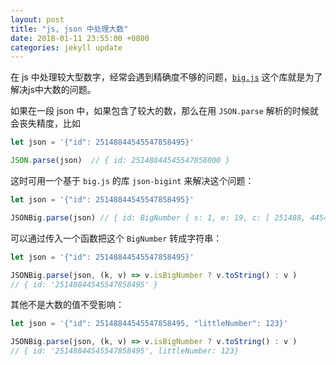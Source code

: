 ```yaml
---
layout: post
title: "js, json 中处理大数"
date: 2018-01-11 23:55:00 +0800
categories: jekyll update
---
```


在 js 中处理较大型数字，经常会遇到精确度不够的问题，[`big.js`](http://mikemcl.github.io/big.js/) 这个库就是为了解决js中大数的问题。

如果在一段 json 中，如果包含了较大的数，那么在用 `JSON.parse` 解析的时候就会丧失精度，比如
```js
let json = '{"id": 25148844545547858495}'

JSON.parse(json)  // { id: 25148844545547858000 }
```
这时可用一个基于 `big.js` 的库 `json-bigint` 来解决这个问题：
```js
let json = '{"id": 25148844545547858495}'

JSONBig.parse(json) // { id: BigNumber { s: 1, e: 19, c: [ 251488, 44545547858495 ] } }
```
可以通过传入一个函数把这个 `BigNumber` 转成字符串：
```js
let json = '{"id": 25148844545547858495}'

JSONBig.parse(json, (k, v) => v.isBigNumber ? v.toString() : v )
// { id: '25148844545547858495' }
```
其他不是大数的值不受影响：
```js
let json = '{"id": 25148844545547858495, "littleNumber": 123}'

JSONBig.parse(json, (k, v) => v.isBigNumber ? v.toString() : v )
// { id: '25148844545547858495', littleNumber: 123}
```